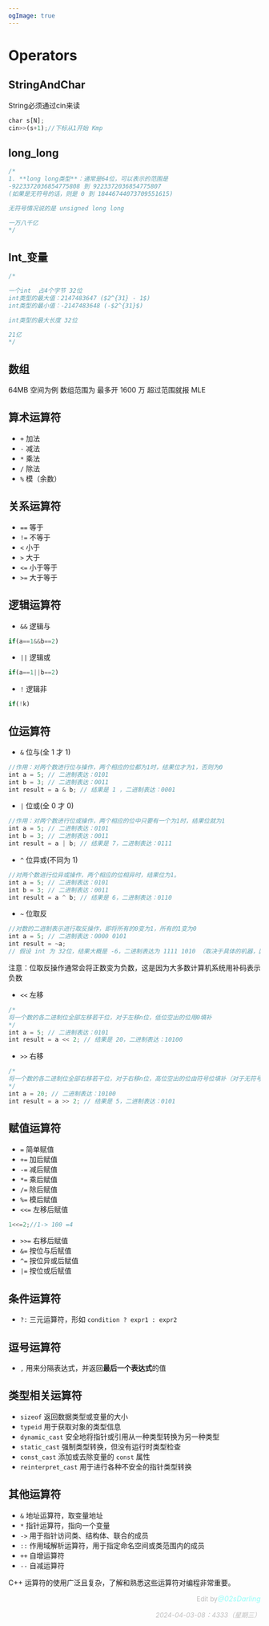 ```yaml
---
ogImage: true
---
```


# Operators 


## StringAndChar
String必须通过cin来读
```js
char s[N];
cin>>(s+1);//下标从1开始 Kmp
```

## long_long

```js
/*
1. **long long类型**：通常是64位，可以表示的范围是 
-9223372036854775808 到 9223372036854775807
(如果是无符号的话，则是 0 到 18446744073709551615)

无符号情况说的是 unsigned long long

一万八千亿
*/
```

## Int_变量

```js
/*

一个int  占4个字节 32位
int类型的最大值：2147483647 ($2^{31} - 1$)
int类型的最小值：-2147483648 (-$2^{31}$)

int类型的最大长度 32位

21亿
*/
```

## 数组

64MB 空间为例 数组范围为 最多开 1600 万 超过范围就报 MLE

## 算术运算符

- `+` 加法
- `-` 减法
- `*` 乘法
- `/` 除法
- `%` 模（余数）

## 关系运算符

- `==` 等于
- `!=` 不等于
- `<` 小于
- `>` 大于
- `<=` 小于等于
- `>=` 大于等于

## 逻辑运算符

- `&&` 逻辑与

```js
if(a==1&&b==2)
```

- `||` 逻辑或

```js
if(a==1||b==2)
```

- `!` 逻辑非

```js
if(!k)
```

## 位运算符

- `&` 位与(全 1 才 1)

```js
//作用：对两个数进行位与操作，两个相应的位都为1时，结果位才为1，否则为0
int a = 5; // 二进制表达：0101
int b = 3; // 二进制表达：0011
int result = a & b; // 结果是 1 ，二进制表达：0001
```

- `|` 位或(全 0 才 0)

```js
//作用：对两个数进行位或操作，两个相应的位中只要有一个为1时，结果位就为1
int a = 5; // 二进制表达：0101
int b = 3; // 二进制表达：0011
int result = a | b; // 结果是 7，二进制表达：0111
```

- `^` 位异或(不同为 1)

```js
//对两个数进行位异或操作，两个相应的位相异时，结果位为1。
int a = 5; // 二进制表达：0101
int b = 3; // 二进制表达：0011
int result = a ^ b; // 结果是 6，二进制表达：0110
```

- `~` 位取反

```js
//对数的二进制表示进行取反操作，即将所有的0变为1，所有的1变为0
int a = 5; // 二进制表达：0000 0101
int result = ~a;
// 假设 int 为 32位，结果大概是 -6，二进制表达为 1111 1010 （取决于具体的机器，因为整数通常使用补码表示负数）
```

注意：位取反操作通常会将正数变为负数，这是因为大多数计算机系统用补码表示负数

- `<<` 左移

```js
/*
将一个数的各二进制位全部左移若干位，对于左移n位，低位空出的位用0填补
*/
int a = 5; // 二进制表达：0101
int result = a << 2; // 结果是 20，二进制表达：10100
```

- `>>` 右移

```js
/*
将一个数的各二进制位全部右移若干位，对于右移n位，高位空出的位由符号位填补（对于无符号数，用0填补）
*/
int a = 20; // 二进制表达：10100
int result = a >> 2; // 结果是 5，二进制表达：0101
```

## 赋值运算符

- `=` 简单赋值
- `+=` 加后赋值
- `-=` 减后赋值
- `*=` 乘后赋值
- `/=` 除后赋值
- `%=` 模后赋值
- `<<=` 左移后赋值

```js
1<<=2;//1-> 100 =4
```

- `>>=` 右移后赋值
- `&=` 按位与后赋值
- `^=` 按位异或后赋值
- `|=` 按位或后赋值

## 条件运算符

- `?:` 三元运算符，形如 `condition ? expr1 : expr2`

## 逗号运算符

- `,` 用来分隔表达式，并返回**最后一个表达式**的值

## 类型相关运算符

- `sizeof` 返回数据类型或变量的大小
- `typeid` 用于获取对象的类型信息
- `dynamic_cast` 安全地将指针或引用从一种类型转换为另一种类型
- `static_cast` 强制类型转换，但没有运行时类型检查
- `const_cast` 添加或去除变量的 `const` 属性
- `reinterpret_cast` 用于进行各种不安全的指针类型转换

## 其他运算符

- `&` 地址运算符，取变量地址
- `*` 指针运算符，指向一个变量
- `->` 用于指针访问类、结构体、联合的成员
- `::` 作用域解析运算符，用于指定命名空间或类范围内的成员
- `++` 自增运算符
- `--` 自减运算符

C++ 运算符的使用广泛且复杂，了解和熟悉这些运算符对编程非常重要。

<p style="text-align:right"> <span style="font-size: small; color: rgba(128, 128, 128, 0.5);">Edit by</span><em style="color: rgba(91, 255, 247, 0.65);">@02sDarling</em></p><p style="text-align:right"> <span style="font-size: small; color: rgba(128, 128, 128, 0.5);"><em>2024-04-03-08：4333（星期三）</em></span></p>
